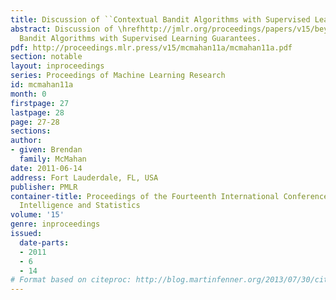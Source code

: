 ```yaml
---
title: Discussion of ``Contextual Bandit Algorithms with Supervised Learning Guarantees''
abstract: Discussion of \hrefhttp://jmlr.org/proceedings/papers/v15/beygelzimer11a.htmlContextual
  Bandit Algorithms with Supervised Learning Guarantees.
pdf: http://proceedings.mlr.press/v15/mcmahan11a/mcmahan11a.pdf
section: notable
layout: inproceedings
series: Proceedings of Machine Learning Research
id: mcmahan11a
month: 0
firstpage: 27
lastpage: 28
page: 27-28
sections: 
author:
- given: Brendan
  family: McMahan
date: 2011-06-14
address: Fort Lauderdale, FL, USA
publisher: PMLR
container-title: Proceedings of the Fourteenth International Conference on Artificial
  Intelligence and Statistics
volume: '15'
genre: inproceedings
issued:
  date-parts:
  - 2011
  - 6
  - 14
# Format based on citeproc: http://blog.martinfenner.org/2013/07/30/citeproc-yaml-for-bibliographies/
---
```

